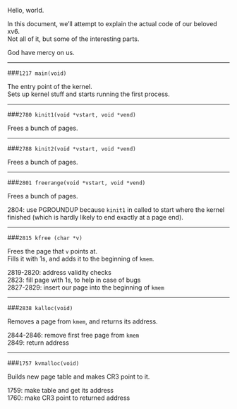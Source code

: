 Hello, world.

In this document, we’ll attempt to explain the actual code of our beloved xv6.  
Not all of it, but some of the interesting parts.

God have mercy on us.

---

###`1217 main(void)`

The entry point of the kernel.  
Sets up kernel stuff and starts running the first process.

---

###`2780 kinit1(void *vstart, void *vend)`

Frees a bunch of pages.

---

###`2788 kinit2(void *vstart, void *vend)`

Frees a bunch of pages.

---

###`2801 freerange(void *vstart, void *vend)`

Frees a bunch of pages.

2804: use PGROUNDUP  because `kinit1` in called to start where the kernel finished (which is hardly likely to end exactly at a page end).

---

###`2815 kfree (char *v)`

Frees the page that `v` points at.  
Fills it with 1s, and adds it to the beginning of `kmem`.

2819-2820: address validity checks  
2823: fill page with 1s, to help in case of bugs  
2827-2829: insert our page into the beginning of `kmem`

---

###`2838 kalloc(void)`

Removes a page from `kmem`, and returns its address.

2844-2846: remove first free page from `kmem`  
2849: return address

---

###`1757 kvmalloc(void)`

Builds new page table and makes CR3 point to it.

1759: make table and get its address  
1760: make CR3 point to returned address
